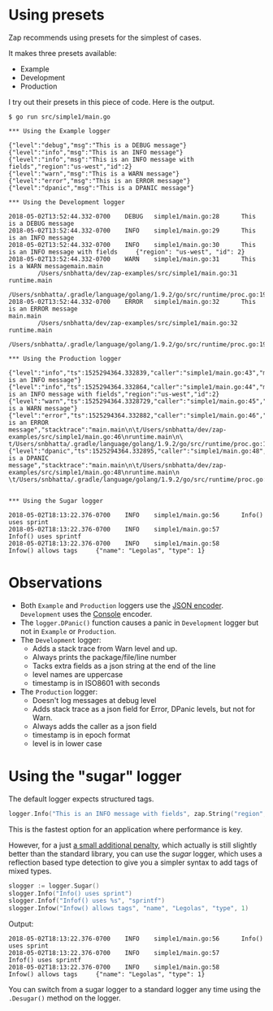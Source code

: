 # Using presets

Zap recommends using presets for the simplest of cases. 

It makes three presets available:

- Example
- Development
- Production

I try out their presets in this piece of code. Here is the output.

```console
$ go run src/simple1/main.go

*** Using the Example logger

{"level":"debug","msg":"This is a DEBUG message"}
{"level":"info","msg":"This is an INFO message"}
{"level":"info","msg":"This is an INFO message with fields","region":"us-west","id":2}
{"level":"warn","msg":"This is a WARN message"}
{"level":"error","msg":"This is an ERROR message"}
{"level":"dpanic","msg":"This is a DPANIC message"}

*** Using the Development logger

2018-05-02T13:52:44.332-0700    DEBUG   simple1/main.go:28      This is a DEBUG message
2018-05-02T13:52:44.332-0700    INFO    simple1/main.go:29      This is an INFO message
2018-05-02T13:52:44.332-0700    INFO    simple1/main.go:30      This is an INFO message with fields     {"region": "us-west", "id": 2}
2018-05-02T13:52:44.332-0700    WARN    simple1/main.go:31      This is a WARN messagemain.main
        /Users/snbhatta/dev/zap-examples/src/simple1/main.go:31
runtime.main
        /Users/snbhatta/.gradle/language/golang/1.9.2/go/src/runtime/proc.go:195
2018-05-02T13:52:44.332-0700    ERROR   simple1/main.go:32      This is an ERROR message
main.main
        /Users/snbhatta/dev/zap-examples/src/simple1/main.go:32
runtime.main
        /Users/snbhatta/.gradle/language/golang/1.9.2/go/src/runtime/proc.go:195

*** Using the Production logger

{"level":"info","ts":1525294364.332839,"caller":"simple1/main.go:43","msg":"This is an INFO message"}
{"level":"info","ts":1525294364.332864,"caller":"simple1/main.go:44","msg":"This is an INFO message with fields","region":"us-west","id":2}
{"level":"warn","ts":1525294364.3328729,"caller":"simple1/main.go:45","msg":"This is a WARN message"}
{"level":"error","ts":1525294364.332882,"caller":"simple1/main.go:46","msg":"This is an ERROR message","stacktrace":"main.main\n\t/Users/snbhatta/dev/zap-examples/src/simple1/main.go:46\nruntime.main\n\
t/Users/snbhatta/.gradle/language/golang/1.9.2/go/src/runtime/proc.go:195"}
{"level":"dpanic","ts":1525294364.332895,"caller":"simple1/main.go:48","msg":"This is a DPANIC message","stacktrace":"main.main\n\t/Users/snbhatta/dev/zap-examples/src/simple1/main.go:48\nruntime.main\n
\t/Users/snbhatta/.gradle/language/golang/1.9.2/go/src/runtime/proc.go:195"}


*** Using the Sugar logger

2018-05-02T18:13:22.376-0700    INFO    simple1/main.go:56      Info() uses sprint
2018-05-02T18:13:22.376-0700    INFO    simple1/main.go:57      Infof() uses sprintf
2018-05-02T18:13:22.376-0700    INFO    simple1/main.go:58      Infow() allows tags     {"name": "Legolas", "type": 1}
```

# Observations

- Both `Example` and `Production` loggers use the [JSON encoder](https://godoc.org/go.uber.org/zap/zapcore#NewJSONEncoder). `Development` uses the [Console](https://godoc.org/go.uber.org/zap/zapcore#NewConsoleEncoder) encoder.
- The `logger.DPanic()` function causes a panic in `Development` logger but not in `Example` or `Production`.
- The `Development` logger:
    * Adds a stack trace from Warn level and up. 
    * Always prints the package/file/line number
    * Tacks extra fields as a json string at the end of the line
    * level names are uppercase
    * timestamp is in ISO8601 with seconds
- The `Production` logger:
    * Doesn't log messages at debug level
    * Adds stack trace as a json field for Error, DPanic levels, but not for Warn.
    * Always adds the caller as a json field
    * timestamp is in epoch format
    * level is in lower case

# Using the "sugar" logger

The default logger expects structured tags.

```go
logger.Info("This is an INFO message with fields", zap.String("region", "us-west"), zap.Int("id", 2))
```

This is the fastest option for an application where performance is key.

However, for a just [a small additional penalty](https://github.com/despicableGruuzap#performance), 
which actually is still slightly better than the standard library, you can use 
the _sugar_ logger, which uses a reflection based type detection to give you
a simpler syntax to add tags of mixed types.

```go
slogger := logger.Sugar()
slogger.Info("Info() uses sprint")
slogger.Infof("Infof() uses %s", "sprintf")
slogger.Infow("Infow() allows tags", "name", "Legolas", "type", 1)
```

Output:

```
2018-05-02T18:13:22.376-0700    INFO    simple1/main.go:56      Info() uses sprint
2018-05-02T18:13:22.376-0700    INFO    simple1/main.go:57      Infof() uses sprintf
2018-05-02T18:13:22.376-0700    INFO    simple1/main.go:58      Infow() allows tags     {"name": "Legolas", "type": 1}
```

You can switch from a sugar logger to a standard logger any time using the 
`.Desugar()` method on the logger.